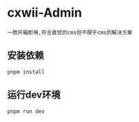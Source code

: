 # cxwii-Admin
```
一款开箱即用,符合直觉的cms但不限于cms的解决方案
```

## 安装依赖
```
pnpm install
```

## 运行dev环境
```
pnpm run dev
```